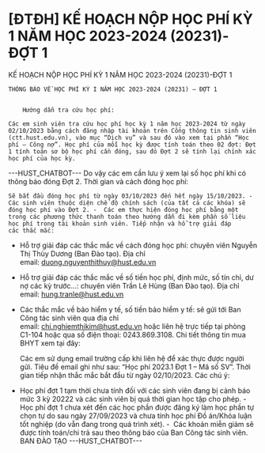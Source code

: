 # [ĐTĐH] KẾ HOẠCH NỘP HỌC PHÍ KỲ 1 NĂM HỌC 2023-2024 (20231)-ĐỢT 1

KẾ HOẠCH NỘP HỌC PHÍ KỲ 1 NĂM HỌC 2023-2024 (20231)-ĐỢT 1
        
	THÔNG BÁO VỀ HỌC PHÍ KỲ I NĂM HỌC 2023-2024 (20231) – ĐỢT 1

	
		Hướng dẫn tra cứu học phí:

	Các em sinh viên tra cứu học phí học kỳ 1 năm học 2023-2024 từ ngày 02/10/2023 bằng cách đăng nhập tài khoản trên Cổng thông tin sinh viên (ctt.hust.edu.vn), vào mục “Dịch vụ” và sau đó vào xem tại phần “Học phí – Công nợ”. Học phí của mỗi học kỳ được tính toán theo 02 đợt: Đợt 1 tính toán sơ bộ học phí cần đóng, sau đó Đợt 2 sẽ tính lại chính xác học phí của học kỳ. 
 ---HUST_CHATBOT---
Do vậy các em cần lưu ý xem lại số học phí khi có thông báo đóng Đợt 2. Thời gian và cách đóng học phí:

	Sẽ bắt đầu đóng học phí từ ngày 03/10/2023 đến hết ngày 15/10/2023. -  Các sinh viên thuộc diện chế độ chính sách (của tất cả các khóa) sẽ đóng học phí vào Đợt 2. -  Các em thực hiện đóng học phí bằng một trong các phương thức thanh toán theo hướng dẫn đi kèm phần số liệu học phí trong tài khoản sinh viên. Tiếp nhận và hỗ trợ giải đáp các thắc mắc:
- Hỗ trợ giải đáp các thắc mắc về cách đóng học phí: chuyên viên Nguyễn Thị Thùy Dương (Ban Đào tạo). Địa chỉ email: duong.nguyenthithuy@hust.edu.vn
- Hỗ trợ giải đáp các thắc mắc về số tiền học phí, định mức, số tín chỉ, dư nợ các kỳ trước…: chuyên viên Trần Lê Hùng (Ban Đào tạo). Địa chỉ email: hung.tranle@hust.edu.vn
- Các thắc mắc về bảo hiểm y tế, số tiền bảo hiểm y tế: sẽ gửi tới Ban Công tác sinh viên qua địa chỉ email: chi.nghiemthikim@hust.edu.vn hoặc liên hệ trực tiếp tại phòng C1-104 hoặc qua số điện thoại: 0243.869.3108. Chi tiết thông tin mua BHYT xem tại đây: 

	Các em sử dụng email trường cấp khi liên hệ để xác thực được người gửi. Tiêu đề email ghi như sau: “Học phí 2023.1 Đợt 1 – Mã số SV”. Thời gian tiếp nhận thắc mắc bắt đầu từ ngày 02/10/2023. Các chú ý:
- Học phí đợt 1 tạm thời chưa tính đối với các sinh viên đang bị cảnh báo mức 3 kỳ 20222 và các sinh viên bị quá thời gian học tập cho phép. - Học phí đợt 1 chưa xét đến các học phần được đăng ký làm học phần tự chọn tự do sau ngày 27/09/2023 và chưa tính học phí Đồ án/Khóa luận tốt nghiệp (do vẫn đang trong quá trình xét). -  Các khoản miễn giảm sẽ được tính toán/chi trả sau theo thông báo của Ban Công tác sinh viên. BAN ĐÀO TẠO 
 ---HUST_CHATBOT---